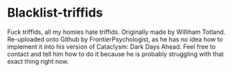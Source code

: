 # Blacklist-triffids
Fuck triffids, all my homies hate triffids.
Originally made by Williham Totland.
Re-uploaded onto Github by FrontierPsychologist, as he has no idea how to implement it into his version of Cataclysm: Dark Days Ahead.
Feel free to contact and tell him how to do it because he is probably struggling with that exact thing right now.
